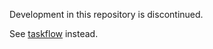 Development in this repository is discontinued.

See [taskflow](https://github.com/max8539/taskflow) instead.
